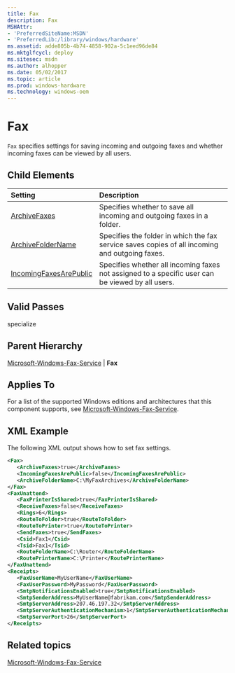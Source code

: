 ```yaml
---
title: Fax
description: Fax
MSHAttr:
- 'PreferredSiteName:MSDN'
- 'PreferredLib:/library/windows/hardware'
ms.assetid: adde805b-4b74-4858-902a-5c1eed96de84
ms.mktglfcycl: deploy
ms.sitesec: msdn
ms.author: alhopper
ms.date: 05/02/2017
ms.topic: article
ms.prod: windows-hardware
ms.technology: windows-oem
---
```

# Fax

`Fax` specifies settings for saving incoming and outgoing faxes and whether incoming faxes can be viewed by all users.

## Child Elements

| Setting                 | Description                                                                           |
|:------------------------|:--------------------------------------------------------------------------------------|
| [ArchiveFaxes](microsoft-windows-fax-service-fax-archivefaxes.md) | Specifies whether to save all incoming and outgoing faxes in a folder. |
| [ArchiveFolderName](microsoft-windows-fax-service-fax-archivefoldername.md) | Specifies the folder in which the fax service saves copies of all incoming and outgoing faxes. |
| [IncomingFaxesArePublic](microsoft-windows-fax-service-fax-incomingfaxesarepublic.md) | Specifies whether all incoming faxes not assigned to a specific user can be viewed by all users. |

## Valid Passes

specialize

## Parent Hierarchy

[Microsoft-Windows-Fax-Service](microsoft-windows-fax-service.md) | **Fax**

## Applies To

For a list of the supported Windows editions and architectures that this component supports, see [Microsoft-Windows-Fax-Service](microsoft-windows-fax-service.md).

## XML Example

The following XML output shows how to set fax settings.

```XML
<Fax>
   <ArchiveFaxes>true</ArchiveFaxes>
   <IncomingFaxesArePublic>false</IncomingFaxesArePublic>
   <ArchiveFolderName>C:\MyFaxArchives</ArchiveFolderName>
</Fax>
<FaxUnattend>
   <FaxPrinterIsShared>true</FaxPrinterIsShared>
   <ReceiveFaxes>false</ReceiveFaxes>
   <Rings>6</Rings>
   <RouteToFolder>true</RouteToFolder>
   <RouteToPrinter>true</RouteToPrinter>
   <SendFaxes>true</SendFaxes>
   <Csid>Fax1</Csid>
   <Tsid>Fax1</Tsid>
   <RouteFolderName>C:\Router</RouteFolderName>
   <RoutePrinterName>C:\Printer</RoutePrinterName>
</FaxUnattend>
<Receipts>
   <FaxUserName>MyUserName</FaxUserName>
   <FaxUserPassword>MyPassword</FaxUserPassword>
   <SmtpNotificationsEnabled>true</SmtpNotificationsEnabled>
   <SmtpSenderAddress>MyUserName@fabrikam.com</SmtpSenderAddress>
   <SmtpServerAddress>207.46.197.32</SmtpServerAddress>
   <SmtpServerAuthenticationMechanism>1</SmtpServerAuthenticationMechanism>
   <SmtpServerPort>26</SmtpServerPort>
</Receipts>
```

## Related topics

[Microsoft-Windows-Fax-Service](microsoft-windows-fax-service.md)